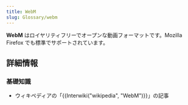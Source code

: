 ```yaml
---
title: WebM
slug: Glossary/webm
---
```

**WebM** はロイヤリティフリーでオープンな動画フォーマットです。Mozilla Firefox でも標準でサポートされています。

## 詳細情報

### 基礎知識

- ウィキペディアの「{{Interwiki("wikipedia", "WebM")}}」の記事
